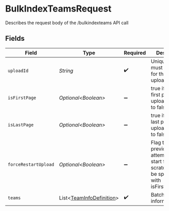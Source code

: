 # BulkIndexTeamsRequest

Describes the request body of the /bulkindexteams API call


## Fields

| Field                                                                                                    | Type                                                                                                     | Required                                                                                                 | Description                                                                                              |
| -------------------------------------------------------------------------------------------------------- | -------------------------------------------------------------------------------------------------------- | -------------------------------------------------------------------------------------------------------- | -------------------------------------------------------------------------------------------------------- |
| `uploadId`                                                                                               | *String*                                                                                                 | :heavy_check_mark:                                                                                       | Unique id that must be used for this bulk upload instance                                                |
| `isFirstPage`                                                                                            | *Optional\<Boolean>*                                                                                     | :heavy_minus_sign:                                                                                       | true if this is the first page of the upload. Defaults to false                                          |
| `isLastPage`                                                                                             | *Optional\<Boolean>*                                                                                     | :heavy_minus_sign:                                                                                       | true if this is the last page of the upload. Defaults to false                                           |
| `forceRestartUpload`                                                                                     | *Optional\<Boolean>*                                                                                     | :heavy_minus_sign:                                                                                       | Flag to discard previous upload attempts and start from scratch. Must be specified with isFirstPage=true |
| `teams`                                                                                                  | List\<[TeamInfoDefinition](../../models/components/TeamInfoDefinition.md)>                               | :heavy_check_mark:                                                                                       | Batch of team information                                                                                |